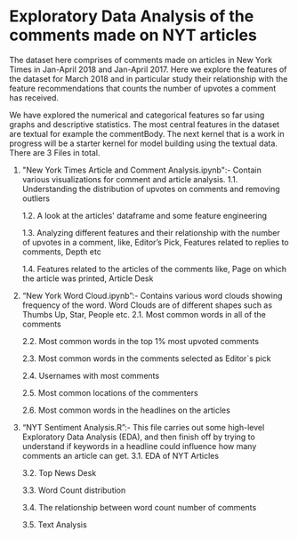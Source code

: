 # Exploratory Data Analysis of the comments made on NYT articles
The dataset here comprises of comments made on articles in New York Times in Jan-April 2018 and Jan-April 2017. Here we explore the features of the dataset for March 2018 and in particular study their relationship with the feature recommendations that counts the number of upvotes a comment has received.

We have explored the numerical and categorical features so far using graphs and descriptive statistics. The most central features in the dataset are textual for example the commentBody. The next kernel that is a work in progress will be a starter kernel for model building using the textual data. 
There are 3 Files in total. 
1. "New York Times Article and Comment Analysis.ipynb":- Contain various visualizations for comment and article analysis. 
      1.1.    Understanding the distribution of upvotes on comments and removing outliers
   
      1.2.    A look at the articles' dataframe and some feature engineering
   
      1.3.    Analyzing different features and their relationship with the number of upvotes in a comment, like, Editor’s Pick, Features related to replies to comments, Depth etc
   
      1.4.    Features related to the articles of the comments like, Page on which the article was printed, Article Desk
   
2. “New York Word Cloud.ipynb”:- Contains various word clouds showing frequency of the word. Word Clouds are of different shapes such as Thumbs Up, Star, People etc.
      2.1.    Most common words in all of the comments
   
      2.2.    Most common words in the top 1% most upvoted comments
   
      2.3.    Most common words in the comments selected as Editor`s pick
   
      2.4.    Usernames with most comments
   
      2.5.    Most common locations of the commenters
   
      2.6.    Most common words in the headlines on the articles
   
3. “NYT Sentiment Analysis.R”:- This file carries out some high-level Exploratory Data Analysis (EDA), and then finish off by trying to understand if keywords in a headline could influence how many comments an article can get. 
      3.1.    EDA of NYT Articles
   
      3.2.    Top News Desk
   
      3.3.    Word Count distribution
   
      3.4.    The relationship between word count number of comments
   
      3.5.    Text Analysis
